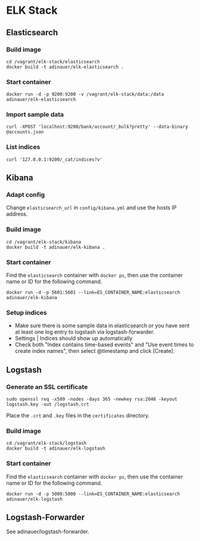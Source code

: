ELK Stack
=========



Elasticsearch
-------------

### Build image

	cd /vagrant/elk-stack/elasticsearch
	docker build -t adinauer/elk-elasticsearch .

### Start container

	docker run -d -p 9200:9200 -v /vagrant/elk-stack/data:/data adinauer/elk-elasticsearch

### Import sample data

	curl -XPOST 'localhost:9200/bank/account/_bulk?pretty' --data-binary @accounts.json

### List indices

	curl '127.0.0.1:9200/_cat/indices?v'



Kibana
------

### Adapt config

Change `elasticsearch_url` in `config/kibana.yml` and use the hosts IP address.

### Build image

	cd /vagrant/elk-stack/kibana
	docker build -t adinauer/elk-kibana .

### Start container

Find the `elasticsearch` container with `docker ps`, then use the container name or ID for the following command.

	docker run -d -p 5601:5601 --link=ES_CONTAINER_NAME:elasticsearch adinauer/elk-kibana

### Setup indices

* Make sure there is some sample data in elasticsearch or you have sent at least one log entry to logstash via logstash-forwarder.
* Settings | Indices should show up automatically
* Check both "Index contains time-based events" and "Use event times to create index names", then select @timestamp and click [Create].



Logstash
--------

### Generate an SSL certificate

	sudo openssl req -x509 -nodes -days 365 -newkey rsa:2048 -keyout logstash.key -out /logstash.crt

Place the `.crt` and `.key` files in the `certificates` directory.

### Build image

	cd /vagrant/elk-stack/logstash
	docker build -t adinauer/elk-logstash

### Start container

Find the `elasticsearch` container with `docker ps`, then use the container name or ID for the following command.

	docker run -d -p 5000:5000 --link=ES_CONTAINER_NAME:elasticsearch adinauer/elk-logstash



Logstash-Forwarder
------------------

See adinauer/logstash-forwarder.